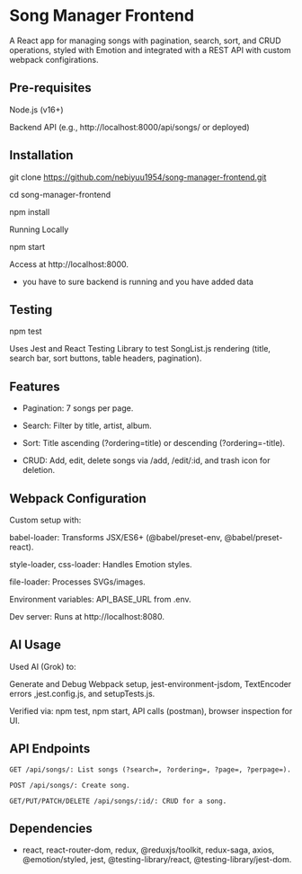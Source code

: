 
# Song Manager Frontend

A React app for managing songs with pagination, search, sort, and CRUD operations, styled with Emotion and integrated with a REST API with custom webpack configirations.


## Pre-requisites

Node.js (v16+)

Backend API (e.g., http://localhost:8000/api/songs/ or deployed)

## Installation

git clone https://github.com/nebiyuu1954/song-manager-frontend.git

cd song-manager-frontend

npm install

Running Locally

npm start

Access at http://localhost:8000. 
- you have to sure backend is running and you have added data 

## Testing

npm test

Uses Jest and React Testing Library to test SongList.js rendering (title, search bar, sort buttons, table headers, pagination).

## Features

- Pagination: 7 songs per page.

- Search: Filter by title, artist, album.

- Sort: Title ascending (?ordering=title) or descending (?ordering=-title).

- CRUD: Add, edit, delete songs via /add, /edit/:id, and trash icon for deletion.

## Webpack Configuration

Custom setup with:

babel-loader: Transforms JSX/ES6+ (@babel/preset-env, @babel/preset-react).

style-loader, css-loader: Handles Emotion styles.

file-loader: Processes SVGs/images.

Environment variables: API\_BASE\_URL from .env.

Dev server: Runs at http://localhost:8080.

## AI Usage

Used AI (Grok) to:

Generate and Debug Webpack setup, jest-environment-jsdom, TextEncoder errors ,jest.config.js, and setupTests.js.

Verified via: npm test, npm start, API calls (postman), browser inspection for UI.

## API Endpoints
```http
GET /api/songs/: List songs (?search=, ?ordering=, ?page=, ?perpage=).
```

```http
POST /api/songs/: Create song.
```

```http
GET/PUT/PATCH/DELETE /api/songs/:id/: CRUD for a song.
```

## Dependencies

- react, react-router-dom, redux, @reduxjs/toolkit, redux-saga, axios, @emotion/styled, jest, @testing-library/react, @testing-library/jest-dom.